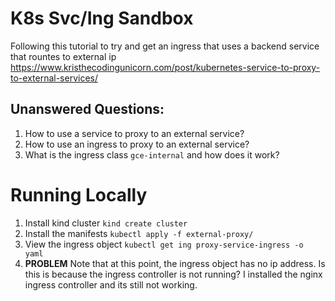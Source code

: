 # K8s Svc/Ing Sandbox

Following this tutorial to try and get an ingress that uses a backend service that rountes to external ip
https://www.kristhecodingunicorn.com/post/kubernetes-service-to-proxy-to-external-services/

## Unanswered Questions:
1. How to use a service to proxy to an external service?
2. How to use an ingress to proxy to an external service?
3. What is the ingress class `gce-internal` and how does it work?

# Running Locally

1. Install kind cluster `kind create cluster`
2. Install the manifests `kubectl apply -f external-proxy/`
3. View the ingress object `kubectl get ing proxy-service-ingress -o yaml`
4. **PROBLEM** Note that at this point, the ingress object has no ip address. Is this is because the ingress controller is not running? I installed the nginx ingress controller and its still not working.

